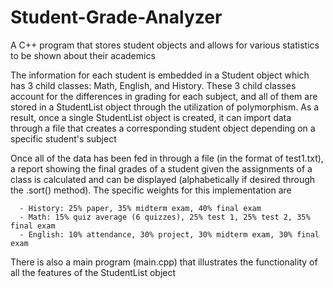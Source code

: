 # Student-Grade-Analyzer
A C++ program that stores student objects and allows for various statistics to be shown about their academics

The information for each student is embedded in a Student object which has 3 child classes: Math, English, and History.
These 3 child classes account for the differences in grading for each subject, and all of them are stored in a StudentList
object through the utilization of polymorphism. As a result, once a single StudentList object is created, it can import
data through a file that creates a corresponding student object depending on a specific student's subject

Once all of the data has been fed in through a file (in the format of test1.txt), a report showing the final grades of 
a student given the assignments of a class is calculated and can be displayed (alphabetically if desired through the 
.sort() method). The specific weights for this implementation are

      - History: 25% paper, 35% midterm exam, 40% final exam
      - Math: 15% quiz average (6 quizzes), 25% test 1, 25% test 2, 35% final exam 
      - English: 10% attendance, 30% project, 30% midterm exam, 30% final exam

There is also a main program (main.cpp) that illustrates the functionality of all the features of the StudentList object
